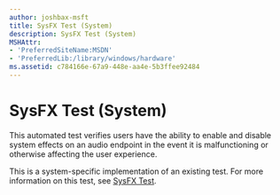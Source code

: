 ```yaml
---
author: joshbax-msft
title: SysFX Test (System)
description: SysFX Test (System)
MSHAttr:
- 'PreferredSiteName:MSDN'
- 'PreferredLib:/library/windows/hardware'
ms.assetid: c784166e-67a9-448e-aa4e-5b3ffee92484
---
```


# SysFX Test (System)


This automated test verifies users have the ability to enable and disable system effects on an audio endpoint in the event it is malfunctioning or otherwise affecting the user experience.

This is a system-specific implementation of an existing test. For more information on this test, see [SysFX Test](sysfx-test76583675-20f6-45e4-8792-8c043a45644a.md).

 

 






